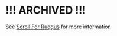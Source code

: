 # !!! ARCHIVED !!!

See [Scroll For Ruqqus](https://github.com/danhab99/scroll-for-ruqqus) for more information
